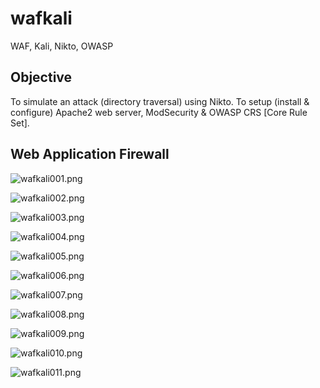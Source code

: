 # wafkali
WAF, Kali, Nikto, OWASP

## Objective
To simulate an attack (directory traversal) using Nikto.
To setup (install & configure) Apache2 web server, ModSecurity & OWASP CRS [Core Rule Set].


## Web Application Firewall 


![wafkali001.png](./media/wafkali001.png)

![wafkali002.png](./media/wafkali002.png)

![wafkali003.png](./media/wafkali003.png)

![wafkali004.png](./media/wafkali004.png)

![wafkali005.png](./media/wafkali005.png)

![wafkali006.png](./media/wafkali006.png)

![wafkali007.png](./media/wafkali007.png)

![wafkali008.png](./media/wafkali008.png)

![wafkali009.png](./media/wafkali009.png)

![wafkali010.png](./media/wafkali010.png)

![wafkali011.png](./media/wafkali011.png)
